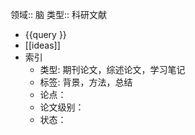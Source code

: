 领域:: 脑
类型:: 科研文献

- {{query }}
- [[ideas]]
- 索引
	- 类型: 期刊论文，综述论文，学习笔记
	- 标签: 背景，方法，总结
	- 论点：
	- 论文级别：
	- 状态：